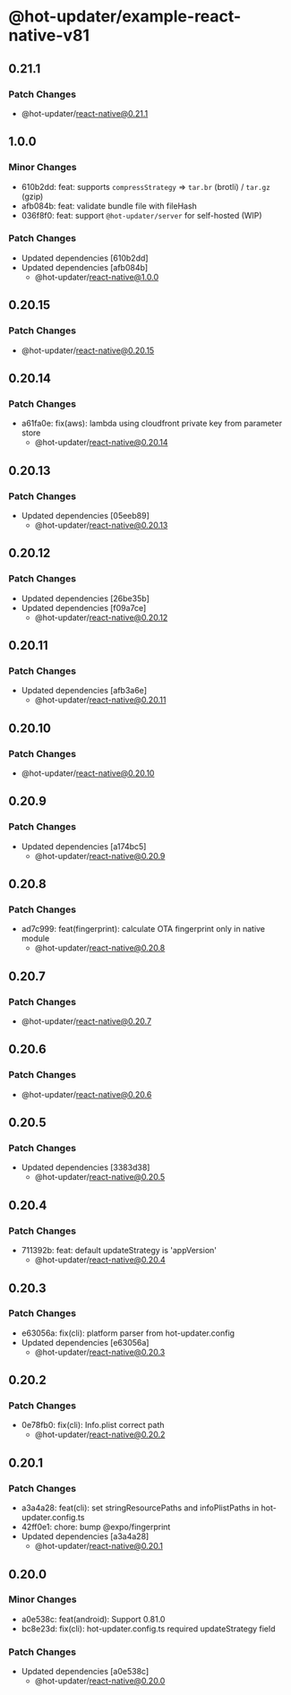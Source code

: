 # @hot-updater/example-react-native-v81

## 0.21.1

### Patch Changes

- @hot-updater/react-native@0.21.1

## 1.0.0

### Minor Changes

- 610b2dd: feat: supports `compressStrategy` => `tar.br` (brotli) / `tar.gz` (gzip)
- afb084b: feat: validate bundle file with fileHash
- 036f8f0: feat: support `@hot-updater/server` for self-hosted (WIP)

### Patch Changes

- Updated dependencies [610b2dd]
- Updated dependencies [afb084b]
  - @hot-updater/react-native@1.0.0

## 0.20.15

### Patch Changes

- @hot-updater/react-native@0.20.15

## 0.20.14

### Patch Changes

- a61fa0e: fix(aws): lambda using cloudfront private key from parameter store
  - @hot-updater/react-native@0.20.14

## 0.20.13

### Patch Changes

- Updated dependencies [05eeb89]
  - @hot-updater/react-native@0.20.13

## 0.20.12

### Patch Changes

- Updated dependencies [26be35b]
- Updated dependencies [f09a7ce]
  - @hot-updater/react-native@0.20.12

## 0.20.11

### Patch Changes

- Updated dependencies [afb3a6e]
  - @hot-updater/react-native@0.20.11

## 0.20.10

### Patch Changes

- @hot-updater/react-native@0.20.10

## 0.20.9

### Patch Changes

- Updated dependencies [a174bc5]
  - @hot-updater/react-native@0.20.9

## 0.20.8

### Patch Changes

- ad7c999: feat(fingerprint): calculate OTA fingerprint only in native module
  - @hot-updater/react-native@0.20.8

## 0.20.7

### Patch Changes

- @hot-updater/react-native@0.20.7

## 0.20.6

### Patch Changes

- @hot-updater/react-native@0.20.6

## 0.20.5

### Patch Changes

- Updated dependencies [3383d38]
  - @hot-updater/react-native@0.20.5

## 0.20.4

### Patch Changes

- 711392b: feat: default updateStrategy is 'appVersion'
  - @hot-updater/react-native@0.20.4

## 0.20.3

### Patch Changes

- e63056a: fix(cli): platform parser from hot-updater.config
- Updated dependencies [e63056a]
  - @hot-updater/react-native@0.20.3

## 0.20.2

### Patch Changes

- 0e78fb0: fix(cli): Info.plist correct path
  - @hot-updater/react-native@0.20.2

## 0.20.1

### Patch Changes

- a3a4a28: feat(cli): set stringResourcePaths and infoPlistPaths in hot-updater.config.ts
- 42ff0e1: chore: bump @expo/fingerprint
- Updated dependencies [a3a4a28]
  - @hot-updater/react-native@0.20.1

## 0.20.0

### Minor Changes

- a0e538c: feat(android): Support 0.81.0
- bc8e23d: fix(cli): hot-updater.config.ts required updateStrategy field

### Patch Changes

- Updated dependencies [a0e538c]
  - @hot-updater/react-native@0.20.0
